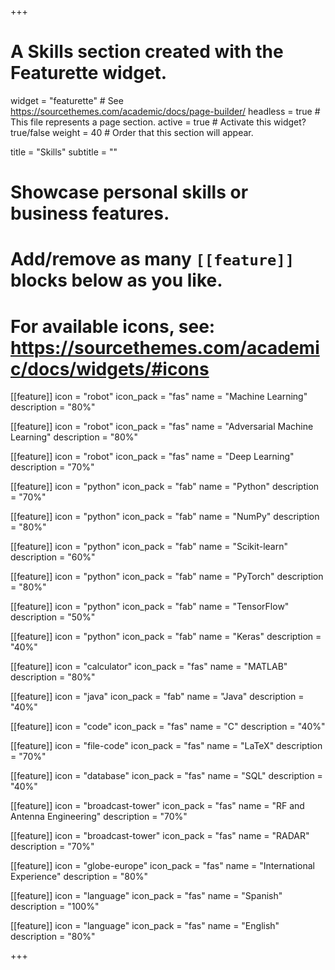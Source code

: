 +++
# A Skills section created with the Featurette widget.
widget = "featurette"  # See https://sourcethemes.com/academic/docs/page-builder/
headless = true  # This file represents a page section.
active = true  # Activate this widget? true/false
weight = 40  # Order that this section will appear.

title = "Skills"
subtitle = ""

# Showcase personal skills or business features.
# 
# Add/remove as many `[[feature]]` blocks below as you like.
# 
# For available icons, see: https://sourcethemes.com/academic/docs/widgets/#icons


[[feature]]
  icon = "robot"
  icon_pack = "fas"
  name = "Machine Learning"
  description = "80%"  
  
[[feature]]
  icon = "robot"
  icon_pack = "fas"
  name = "Adversarial Machine Learning"
  description = "80%"  
  
[[feature]]
  icon = "robot"
  icon_pack = "fas"
  name = "Deep Learning"
  description = "70%" 

[[feature]]
  icon = "python"
  icon_pack = "fab"
  name = "Python"
  description = "70%"
  
[[feature]]
  icon = "python"
  icon_pack = "fab"
  name = "NumPy"
  description = "80%"
  
[[feature]]
  icon = "python"
  icon_pack = "fab"
  name = "Scikit-learn"
  description = "60%"
  
[[feature]]
  icon = "python"
  icon_pack = "fab"
  name = "PyTorch"
  description = "80%"
  
[[feature]]
  icon = "python"
  icon_pack = "fab"
  name = "TensorFlow"
  description = "50%"
  
[[feature]]
  icon = "python"
  icon_pack = "fab"
  name = "Keras"
  description = "40%"
  
  
[[feature]]
  icon = "calculator"
  icon_pack = "fas"
  name = "MATLAB"
  description = "80%"
  
[[feature]]
  icon = "java"
  icon_pack = "fab"
  name = "Java"
  description = "40%"
  
[[feature]]
  icon = "code"
  icon_pack = "fas"
  name = "C"
  description = "40%"
  
[[feature]]
  icon = "file-code"
  icon_pack = "fas"
  name = "LaTeX"
  description = "70%"
  
[[feature]]
  icon = "database"
  icon_pack = "fas"
  name = "SQL"
  description = "40%"
  
[[feature]]
  icon = "broadcast-tower"
  icon_pack = "fas"
  name = "RF and Antenna Engineering"
  description = "70%"
  
[[feature]]
  icon = "broadcast-tower"
  icon_pack = "fas"
  name = "RADAR"
  description = "70%"
  
[[feature]]
  icon = "globe-europe"
  icon_pack = "fas"
  name = "International Experience"
  description = "80%"
  
[[feature]]
  icon = "language"
  icon_pack = "fas"
  name = "Spanish"
  description = "100%"
  
[[feature]]
  icon = "language"
  icon_pack = "fas"
  name = "English"
  description = "80%"
  



+++
